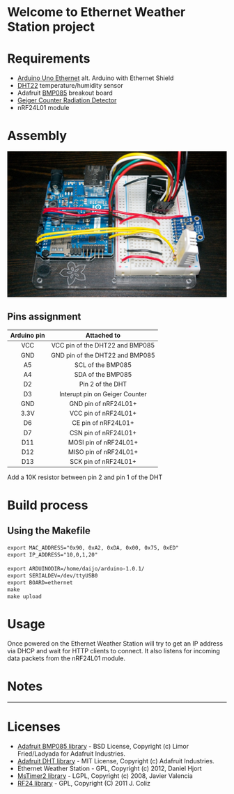 # Welcome to Ethernet Weather Station project

# Requirements
* [Arduino Uno Ethernet][1] alt. Arduino with Ethernet Shield
* [DHT22][2] temperature/humidity sensor
* Adafruit [BMP085][3] breakout board
* [Geiger Counter Radiation Detector][8]
* nRF24L01 module

# Assembly

![EthernetWeatherStation](https://github.com/daijo/EthernetWeatherStation/raw/master/assembly/EthernetWeatherStation-nRF24L01-1.jpg)

## Pins assignment

| Arduino pin | Attached to |
| :-----------: | :-----------: |
| VCC | VCC pin of the DHT22 and BMP085 |
| GND | GND pin of the DHT22 and BMP085 |
| A5 | SCL of the BMP085 |
| A4 | SDA of the BMP085  |
| D2 | Pin 2 of the DHT |
| D3 | Interupt pin on Geiger Counter |
| GND | GND pin of nRF24L01+ |
| 3.3V | VCC pin of nRF24L01+ |
| D6 | CE pin of nRF24L01+ |
| D7 | CSN pin of nRF24L01+ |
| D11 | MOSI pin of nRF24L01+ |
| D12 | MISO pin of nRF24L01+ |
| D13 | SCK pin of nRF24L01+ |

Add a 10K resistor between pin 2 and pin 1 of the DHT

# Build process
## Using the Makefile

    export MAC_ADDRESS="0x90, 0xA2, 0xDA, 0x00, 0x75, 0xED"
    export IP_ADDRESS="10,0,1,20"

    export ARDUINODIR=/home/daijo/arduino-1.0.1/
    export SERIALDEV=/dev/ttyUSB0
    export BOARD=ethernet
    make
    make upload

# Usage
Once powered on the Ethernet Weather Station will try to get an IP address via DHCP and wait for HTTP clients to connect. It also listens for incoming data packets from the nRF24L01 module.

# Notes

---

# Licenses
 * [Adafruit BMP085 library][4] - BSD License, Copyright (c) Limor Fried/Ladyada for Adafruit Industries.
 * [Adafruit DHT library][5] - MIT License, Copyright (c) Adafruit Industries.
 * Ethernet Weather Station - GPL, Copyright (c) 2012, Daniel Hjort
 * [MsTimer2 library][6] - LGPL, Copyright (c) 2008, Javier Valencia
 * [RF24 library][7] - GPL, Copyright (C) 2011 J. Coliz

  [1]: https://www.adafruit.com/products/418 "Arduino Uno Ethernet"
  [2]: https://www.adafruit.com/products/385 "DHT22"
  [3]: https://www.adafruit.com/products/391 "Adafruit BMP085 pressure sensor"
  [4]: https://github.com/adafruit/Adafruit-BMP085-Library "Adafruit BMP085 library"
  [5]: https://github.com/adafruit/DHT-sensor-library "Adafruit DHT library"
  [6]: http://arduino.cc/playground/Main/MsTimer2 "MsTimer2 library"
  [7]: https://github.com/maniacbug/RF24 "RF24 library"
  [8]: http://www.rhelectronics.net/store/radiation-detector-geiger-counter-diy-kit-second-edition.html "Geiger Counter Radiation Detector DIY Kit Arduino Compatible ver. 2.01 w/o GM Tube"
